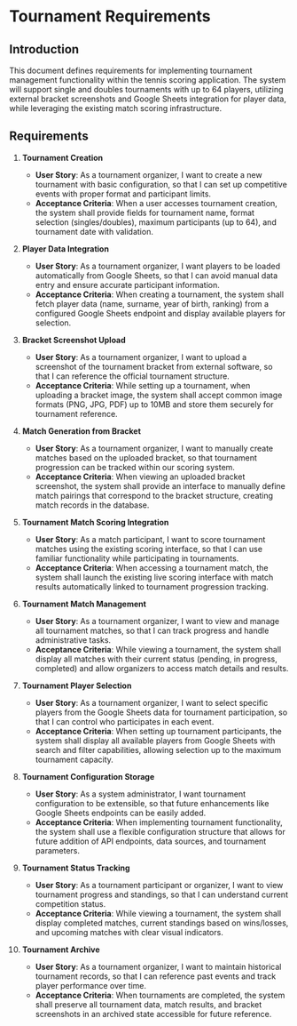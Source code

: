 # Tournament Requirements

## Introduction

This document defines requirements for implementing tournament management functionality within the tennis scoring application. The system will support single and doubles tournaments with up to 64 players, utilizing external bracket screenshots and Google Sheets integration for player data, while leveraging the existing match scoring infrastructure.

## Requirements

1. **Tournament Creation**
   - **User Story**: As a tournament organizer, I want to create a new tournament with basic configuration, so that I can set up competitive events with proper format and participant limits.
   - **Acceptance Criteria**: When a user accesses tournament creation, the system shall provide fields for tournament name, format selection (singles/doubles), maximum participants (up to 64), and tournament date with validation.

2. **Player Data Integration**
   - **User Story**: As a tournament organizer, I want players to be loaded automatically from Google Sheets, so that I can avoid manual data entry and ensure accurate participant information.
   - **Acceptance Criteria**: When creating a tournament, the system shall fetch player data (name, surname, year of birth, ranking) from a configured Google Sheets endpoint and display available players for selection.

3. **Bracket Screenshot Upload**
   - **User Story**: As a tournament organizer, I want to upload a screenshot of the tournament bracket from external software, so that I can reference the official tournament structure.
   - **Acceptance Criteria**: While setting up a tournament, when uploading a bracket image, the system shall accept common image formats (PNG, JPG, PDF) up to 10MB and store them securely for tournament reference.

4. **Match Generation from Bracket**
   - **User Story**: As a tournament organizer, I want to manually create matches based on the uploaded bracket, so that tournament progression can be tracked within our scoring system.
   - **Acceptance Criteria**: When viewing an uploaded bracket screenshot, the system shall provide an interface to manually define match pairings that correspond to the bracket structure, creating match records in the database.

5. **Tournament Match Scoring Integration**
   - **User Story**: As a match participant, I want to score tournament matches using the existing scoring interface, so that I can use familiar functionality while participating in tournaments.
   - **Acceptance Criteria**: When accessing a tournament match, the system shall launch the existing live scoring interface with match results automatically linked to tournament progression tracking.

6. **Tournament Match Management**
   - **User Story**: As a tournament organizer, I want to view and manage all tournament matches, so that I can track progress and handle administrative tasks.
   - **Acceptance Criteria**: While viewing a tournament, the system shall display all matches with their current status (pending, in progress, completed) and allow organizers to access match details and results.

7. **Tournament Player Selection**
   - **User Story**: As a tournament organizer, I want to select specific players from the Google Sheets data for tournament participation, so that I can control who participates in each event.
   - **Acceptance Criteria**: When setting up tournament participants, the system shall display all available players from Google Sheets with search and filter capabilities, allowing selection up to the maximum tournament capacity.

8. **Tournament Configuration Storage**
   - **User Story**: As a system administrator, I want tournament configuration to be extensible, so that future enhancements like Google Sheets endpoints can be easily added.
   - **Acceptance Criteria**: When implementing tournament functionality, the system shall use a flexible configuration structure that allows for future addition of API endpoints, data sources, and tournament parameters.

9. **Tournament Status Tracking**
   - **User Story**: As a tournament participant or organizer, I want to view tournament progress and standings, so that I can understand current competition status.
   - **Acceptance Criteria**: While viewing a tournament, the system shall display completed matches, current standings based on wins/losses, and upcoming matches with clear visual indicators.

10. **Tournament Archive**
    - **User Story**: As a tournament organizer, I want to maintain historical tournament records, so that I can reference past events and track player performance over time.
    - **Acceptance Criteria**: When tournaments are completed, the system shall preserve all tournament data, match results, and bracket screenshots in an archived state accessible for future reference.
